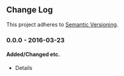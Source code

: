 <!-- Titles: Added, Changed, Deprecated, Removed, Fixed, Security -->

## Change Log

This project adheres to [Semantic Versioning](http://semver.org/).

### 0.0.0 - 2016-03-23

#### Added/Changed etc.

* Details
